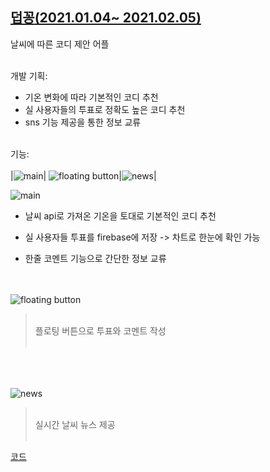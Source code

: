 

## [**덥꽁**(2021.01.04~ 2021.02.05)](https://github.com/ramdaG/Project2021)

날씨에 따른 코디 제안 어플
<br/><br/>


개발 기획:
- 기온 변화에 따라 기본적인 코디 추천
- 실 사용자들의 투표로 정확도 높은 코디 추천
- sns 기능 제공을 통한 정보 교류
<br/><br/>

기능:<br/><br/>
|![main](https://i.esdrop.com/d/zap37G3xKb.PNG)|
![floating button](https://i.esdrop.com/d/lgMPtN0icG.PNG)|![news](https://i.esdrop.com/d/oyig56O7pZ.PNG)|

![main](https://i.esdrop.com/d/zap37G3xKb.PNG)

- 날씨 api로 가져온 기온을 토대로 기본적인 코디 추천

- 실 사용자들 투표를 firebase에 저장 -> 차트로 한눈에 확인 가능

- 한줄 코멘트 기능으로 간단한 정보 교류<br/><br/><br/>

![floating button](https://i.esdrop.com/d/lgMPtN0icG.PNG)

> <br/>플로팅 버튼으로 투표와 코멘트 작성<br/><br/>

<br/><br/><br/>
![news](https://i.esdrop.com/d/oyig56O7pZ.PNG)


> <br/>실시간 날씨 뉴스 제공<br/><br/>



[코드](https://github.com/ramdaG/Project2021) 
